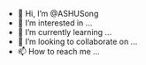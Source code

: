 - 👋 Hi, I’m @ASHUSong
- 👀 I’m interested in ...
- 🌱 I’m currently learning ...
- 💞️ I’m looking to collaborate on ...
- 📫 How to reach me ...

<!---
ASHUSong/ASHUSong is a ✨ special ✨ repository because its `README.md` (this file) appears on your GitHub profile.
You can click the Preview link to take a look at your changes.
--->
